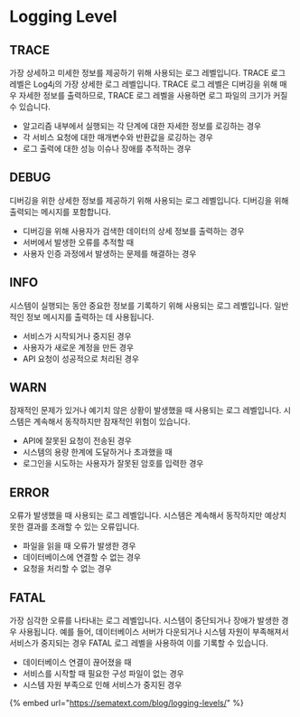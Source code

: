# Logging Level

## TRACE

가장 상세하고 미세한 정보를 제공하기 위해 사용되는 로그 레벨입니다. TRACE 로그 레벨은 Log4j의 가장 상세한 로그 레벨입니다. TRACE 로그 레벨은 디버깅을 위해 매우 자세한 정보를 출력하므로, TRACE 로그 레벨을 사용하면 로그 파일의 크기가 커질 수 있습니다.

* 알고리즘 내부에서 실행되는 각 단계에 대한 자세한 정보를 로깅하는 경우
* 각 서비스 요청에 대한 매개변수와 반환값을 로깅하는 경우
* 로그 출력에 대한 성능 이슈나 장애를 추적하는 경우

## DEBUG

디버깅을 위한 상세한 정보를 제공하기 위해 사용되는 로그 레벨입니다. 디버깅을 위해 출력되는 메시지를 포함합니다.

* 디버깅을 위해 사용자가 검색한 데이터의 상세 정보를 출력하는 경우
* 서버에서 발생한 오류를 추적할 때
* 사용자 인증 과정에서 발생하는 문제를 해결하는 경우

## INFO

시스템이 실행되는 동안 중요한 정보를 기록하기 위해 사용되는 로그 레벨입니다. 일반적인 정보 메시지를 출력하는 데 사용됩니다.

* 서비스가 시작되거나 중지된 경우
* 사용자가 새로운 계정을 만든 경우
* API 요청이 성공적으로 처리된 경우

## WARN

잠재적인 문제가 있거나 예기치 않은 상황이 발생했을 때 사용되는 로그 레벨입니다. 시스템은 계속해서 동작하지만 잠재적인 위험이 있습니다.

* API에 잘못된 요청이 전송된 경우
* 시스템의 용량 한계에 도달하거나 초과했을 때
* 로그인을 시도하는 사용자가 잘못된 암호를 입력한 경우

## ERROR

오류가 발생했을 때 사용되는 로그 레벨입니다. 시스템은 계속해서 동작하지만 예상치 못한 결과를 초래할 수 있는 오류입니다.

* 파일을 읽을 때 오류가 발생한 경우
* 데이터베이스에 연결할 수 없는 경우
* 요청을 처리할 수 없는 경우

## FATAL

가장 심각한 오류를 나타내는 로그 레벨입니다. 시스템이 중단되거나 장애가 발생한 경우 사용됩니다. 예를 들어, 데이터베이스 서버가 다운되거나 시스템 자원이 부족해져서 서비스가 중지되는 경우 FATAL 로그 레벨을 사용하여 이를 기록할 수 있습니다.

* 데이터베이스 연결이 끊어졌을 때
* 서비스를 시작할 때 필요한 구성 파일이 없는 경우
* 시스템 자원 부족으로 인해 서비스가 중지된 경우

{% embed url="https://sematext.com/blog/logging-levels/" %}
